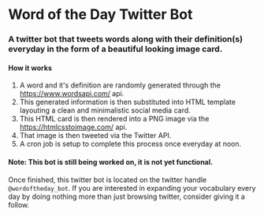 # Word of the Day Twitter Bot

### A twitter bot that tweets words along with their definition(s) everyday in the form of a beautiful looking image card.

#### How it works
1. A word and it's definition are randomly generated through the https://www.wordsapi.com/ api.
1. This generated information is then substituted into HTML template layouting a clean and minimalistic social media card.
1. This HTML card is then rendered into a PNG image via the https://htmlcsstoimage.com/ api.
1. That image is then tweeted via the Twitter API.
1. A cron job is setup to complete this process once everyday at noon.

#### Note: This bot is still being worked on, it is not yet functional.

Once finished, this twitter bot is located on the twitter handle `@wordoftheday_bot`. If you are interested in expanding your vocabulary every day by doing nothing more than just browsing twitter, consider giving it a follow.
